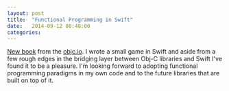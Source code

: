 ```yaml
---
layout: post
title:  "Functional Programming in Swift"
date:   2014-09-12 00:48:00
categories:
---
```


[New book](http://www.objc.io/books/) from the [objc.io](http://objc.io). I wrote a small game in Swift and aside from a few rough edges in the bridging layer between Obj-C libraries and Swift I've found it to be a pleasure. I'm looking forward to adopting functional programming paradigms in my own code and to the future libraries that are built on top of it.
